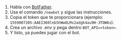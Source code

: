 1. Habla con [BotFather](https://t.me/BotFather).
2. Usa el comando `/newbot` y sigue las instrucciones.
3. Copia el token que te proporcionara (ejemplo: `1559007205:AAEI360lnbShWwOLMs2adgk4au9H-3TOW6s`).
4. Crea un archivo .env y pega dentro `BOT_API=<token>`.
5. Y listo, ya puedes jugar con el bot.